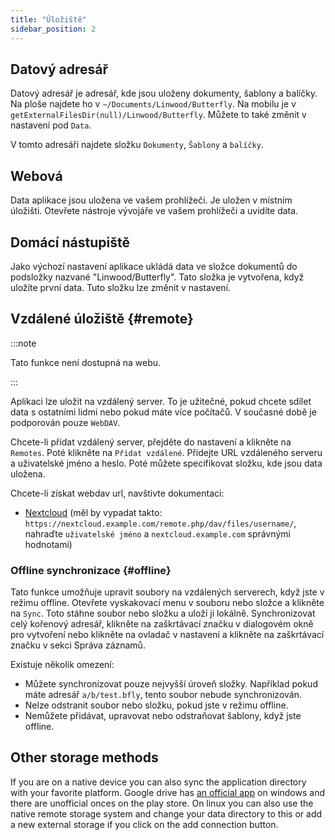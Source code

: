 ```yaml
---
title: "Úložiště"
sidebar_position: 2
---
```


## Datový adresář

Datový adresář je adresář, kde jsou uloženy dokumenty, šablony a balíčky. Na ploše najdete ho v `~/Documents/Linwood/Butterfly`. Na mobilu je v `getExternalFilesDir(null)/Linwood/Butterfly`. Můžete to také změnit v nastavení pod `Data`.

V tomto adresáři najdete složku `Dokumenty`, `Šablony` a `balíčky`.

## Webová

Data aplikace jsou uložena ve vašem prohlížeči. Je uložen v místním úložišti. Otevřete nástroje vývojáře ve vašem prohlížeči a uvidíte data.

## Domácí nástupiště

Jako výchozí nastavení aplikace ukládá data ve složce dokumentů do podsložky nazvané "Linwood/Butterfly". Tato složka je vytvořena, když uložíte první data. Tuto složku lze změnit v nastavení.

## Vzdálené úložiště {#remote}

:::note

Tato funkce není dostupná na webu.

:::

Aplikaci lze uložit na vzdálený server. To je užitečné, pokud chcete sdílet data s ostatními lidmi nebo pokud máte více počítačů. V současné době je podporován pouze `WebDAV`.

Chcete-li přidat vzdálený server, přejděte do nastavení a klikněte na `Remotes`. Poté klikněte na `Přidat vzdálené`. Přidejte URL vzdáleného serveru a uživatelské jméno a heslo. Poté můžete specifikovat složku, kde jsou data uložena.

Chcete-li získat webdav url, navštivte dokumentaci:

* [Nextcloud](https://docs.nextcloud.com/server/latest/user_manual/en/files/access_webdav.html) (měl by vypadat takto: `https://nextcloud.example.com/remote.php/dav/files/username/`, nahraďte `uživatelské jméno` a `nextcloud.example.com` správnými hodnotami)

### Offline synchronizace {#offline}

Tato funkce umožňuje upravit soubory na vzdálených serverech, když jste v režimu offline. Otevřete vyskakovací menu v souboru nebo složce a klikněte na `Sync`. Toto stáhne soubor nebo složku a uloží ji lokálně. Synchronizovat celý kořenový adresář, klikněte na zaškrtávací značku v dialogovém okně pro vytvoření nebo klikněte na ovladač v nastavení a klikněte na zaškrtávací značku v sekci Správa záznamů.

Existuje několik omezení:

* Můžete synchronizovat pouze nejvyšší úroveň složky. Například pokud máte adresář `a/b/test.bfly`, tento soubor nebude synchronizován.
* Nelze odstranit soubor nebo složku, pokud jste v režimu offline.
* Nemůžete přidávat, upravovat nebo odstraňovat šablony, když jste offline.

## Other storage methods

If you are on a native device you can also sync the application directory with your favorite platform. Google drive has [an official app](https://www.google.com/drive/download/) on windows and there are unofficial onces on the play store. On linux you can also use the native remote storage system and change your data directory to this or add a new external storage if you click on the add connection button.

